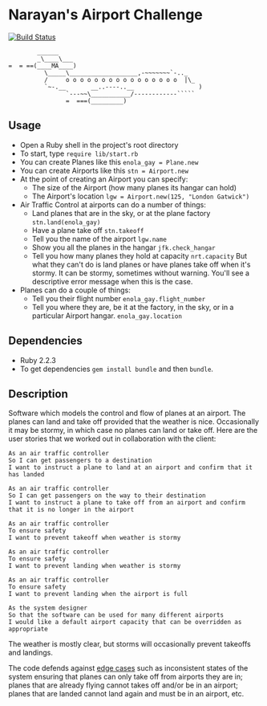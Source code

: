 Narayan's Airport Challenge 
=================

[![Build Status](https://travis-ci.org/nryn/airport_challenge.svg?branch=master)](https://travis-ci.org/nryn/airport_challenge)

```
        ______
        _\____\___
=  = ==(____MA____)
          \_____\___________________,-~~~~~~~`-.._
          /     o o o o o o o o o o o o o o o o  |\_
          `~-.__       __..----..__                  )
                `---~~\___________/------------`````
                =  ===(_________)

```

Usage
---------

* Open a Ruby shell in the project's root directory
* To start, type
    `require lib/start.rb`
* You can create Planes like this
    `enola_gay = Plane.new`
* You can create Airports like this
    `stn = Airport.new`
* At the point of creating an Airport you can specify:
  * The size of the Airport (how many planes its hangar can hold)
  * The Airport's location
    `lgw = Airport.new(125, "London Gatwick")`
* Air Traffic Control at airports can do a number of things:
  * Land planes that are in the sky, or at the plane factory
    `stn.land(enola_gay)`
  * Have a plane take off
    `stn.takeoff`
  * Tell you the name of the airport
    `lgw.name`
  * Show you all the planes in the hangar
    `jfk.check_hangar`
  * Tell you how many planes they hold at capacity
    `nrt.capacity`
  But what they can't do is land planes or have planes take off when it's stormy. It can be stormy, sometimes without warning. You'll see a descriptive error message when this is the case.
* Planes can do a couple of things:
  * Tell you their flight number
    `enola_gay.flight_number`
  * Tell you where they are, be it at the factory, in the sky, or in a particular Airport hangar.
    `enola_gay.location`

Dependencies
--------------

* Ruby 2.2.3
* To get dependencies `gem install bundle` and then `bundle`.


Description
-------------

Software which models the control and flow of planes at an airport.
The planes can land and take off provided that the weather is nice.
Occasionally it may be stormy, in which case no planes can land or take off.
Here are the user stories that we worked out in collaboration with the client:

```
As an air traffic controller
So I can get passengers to a destination
I want to instruct a plane to land at an airport and confirm that it has landed

As an air traffic controller
So I can get passengers on the way to their destination
I want to instruct a plane to take off from an airport and confirm that it is no longer in the airport

As an air traffic controller
To ensure safety
I want to prevent takeoff when weather is stormy

As an air traffic controller
To ensure safety
I want to prevent landing when weather is stormy

As an air traffic controller
To ensure safety
I want to prevent landing when the airport is full

As the system designer
So that the software can be used for many different airports
I would like a default airport capacity that can be overridden as appropriate
```

The weather is mostly clear, but storms will occasionally prevent takeoffs and landings.

The code defends against [edge cases](http://programmers.stackexchange.com/questions/125587/what-are-the-difference-between-an-edge-case-a-corner-case-a-base-case-and-a-b) such as inconsistent states of the system ensuring that planes can only take off from airports they are in; planes that are already flying cannot takes off and/or be in an airport; planes that are landed cannot land again and must be in an airport, etc.
